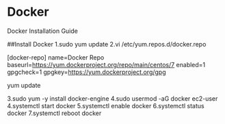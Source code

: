 # Docker
Docker Installation Guide

##Install Docker
1.sudo yum update
2.vi /etc/yum.repos.d/docker.repo

[docker-repo]
name=Docker Repo
baseurl=https://yum.dockerproject.org/repo/main/centos/7
enabled=1
gpgcheck=1
gpgkey=https://yum.dockerproject.org/gpg

yum update

3.sudo yum -y install docker-engine
4.sudo usermod -aG docker ec2-user
4.systemctl start docker
5.systemctl enable docker
6.systemctl status docker
7.systemctl reboot docker
